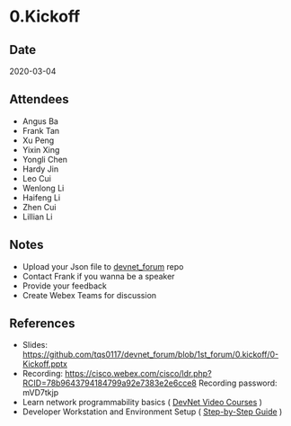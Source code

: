 # 0.Kickoff

## Date
2020-03-04

## Attendees
* Angus Ba
* Frank Tan
* Xu Peng
* Yixin Xing
* Yongli Chen
* Hardy Jin
* Leo Cui
* Wenlong Li
* Haifeng Li
* Zhen Cui
* Lillian Li

## Notes
* Upload your Json file to [devnet_forum](https://github.com/tqs0117/devnet_forum.git) repo
* Contact Frank if you wanna be a speaker
* Provide your feedback
* Create Webex Teams for discussion

## References
* Slides: https://github.com/tqs0117/devnet_forum/blob/1st_forum/0.kickoff/0-Kickoff.pptx
* Recording: https://cisco.webex.com/cisco/ldr.php?RCID=78b9643794184799a92e7383e2e6cce8 Recording password: mVD7tkjp
* Learn network programmability basics ( [DevNet Video Courses](https://developer.cisco.com/video/net-prog-basics/) )
* Developer Workstation and Environment Setup ( [Step-by-Step Guide](https://developer.cisco.com/learning/modules/dev-setup) )



